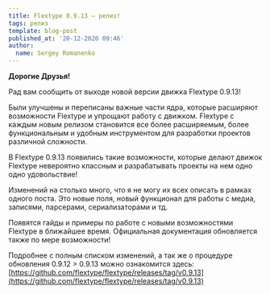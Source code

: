 ```yaml
---
title: Flextype 0.9.13 — релиз!
tags: релиз
template: blog-post
published_at: '20-12-2020 09:46'
author:
  name: Sergey Romanenko
---
```


**Дорогие Друзья!**

Рад вам сообщить от выходе новой версии движка Flextype 0.9.13!  

Были улучшены и переписаны важные части ядра, которые расширяют возможности Flextype и упрощают работу c движком. Flextype с каждым новым релизом становится все более расширяемым, более функциональным и удобным инструментом для разработки проектов различной сложности.  

В Flextype 0.9.13 появились такие возможности, которые делают движок Flextype невероятно классным и разрабатывать проекты на нем одно одно удовольствие!  

Изменений на столько много, что я не могу их всех описать в рамках одного поста. Это новые поля, новый функционал для работы с медиа, записями, парсерами, сериализаторами и тд.  

Появятся гайды и примеры по работе с новыми возможностями Flextype в ближайшее время. Официальная документация обновляется также по мере возможности!  

Подробнее c полным списком изменений, а так же о процедуре обновления 0.9.12 > 0.9.13 можно ознакомится здесь: [https://github.com/flextype/flextype/releases/tag/v0.9.13](https://github.com/flextype/flextype/releases/tag/v0.9.13)
